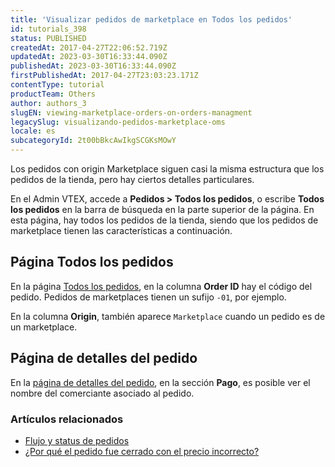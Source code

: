 ```yaml
---
title: 'Visualizar pedidos de marketplace en Todos los pedidos'
id: tutorials_398
status: PUBLISHED
createdAt: 2017-04-27T22:06:52.719Z
updatedAt: 2023-03-30T16:33:44.090Z
publishedAt: 2023-03-30T16:33:44.090Z
firstPublishedAt: 2017-04-27T23:03:23.171Z
contentType: tutorial
productTeam: Others
author: authors_3
slugEN: viewing-marketplace-orders-on-orders-managment
legacySlug: visualizando-pedidos-marketplace-oms
locale: es
subcategoryId: 2t00bBkcAwIkgSCGKsMOwY
---
```


Los pedidos con origin Marketplace siguen casi la misma estructura que los pedidos de la tienda, pero hay ciertos detalles particulares.

En el Admin VTEX, accede a **Pedidos > Todos los pedidos**, o escribe **Todos los pedidos** en la barra de búsqueda en la parte superior de la página. En esta página, hay todos los pedidos de la tienda, siendo que los pedidos de marketplace tienen las características a continuación.

## Página Todos los pedidos

En la página [Todos los pedidos](/es/tutorial/todos-os-pedidos--2QTduKHAJMFIZ3BAsi6Pi), en la columna **Order ID** hay el código del pedido. Pedidos de marketplaces tienen un sufijo `-01`, por ejemplo.

En la columna **Origin**, también aparece `Marketplace` cuando un pedido es de un marketplace. 

## Página de detalles del pedido

En la [página de detalles del pedido](/pt/tutorial/pagina-de-detalhes-do-pedido--2Y75n54Cc9VizrlG1N6ZNl), en la sección **Pago**, es posible ver el nombre del comerciante asociado al pedido.

### Artículos relacionados

- [Flujo y status de pedidos](/es/tutorial/fluxo-e-status-de-pedidos--tutorials_196)
- [¿Por qué el pedido fue cerrado con el precio incorrecto?](/es/faq/por-que-o-pedido-foi-fechado-com-um-preco-errado--frequentlyAskedQuestions_708)

